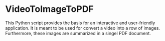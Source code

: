 # VideoToImageToPDF
This Python script provides the basis for an interactive and user-friendly application. It is meant to be used for convert a video into a row of images. Furthermore, these images are summarized in a singel PDF document.
